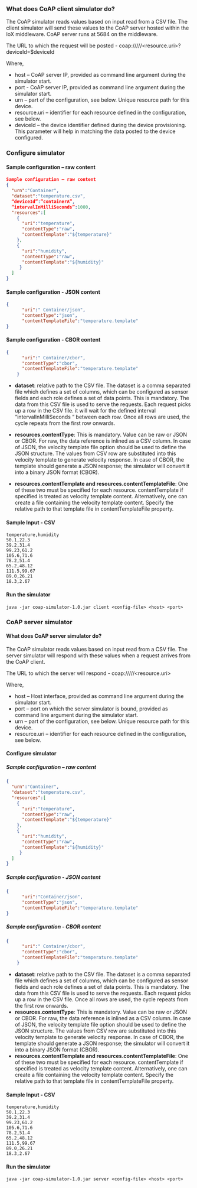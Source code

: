 ### What does CoAP client simulator do?
The CoAP simulator reads values based on input read from a CSV file.  The client simulator will send these values to the CoAP server hosted within the IoX middleware. CoAP server runs at 5684 on the middleware.

The URL to which the request will be posted - coap://<host>/<port>/<urn>/<resource.uri>?deviceId=$deviceId

Where,
- host – CoAP server IP, provided as command line argument during the simulator start.
- port - CoAP server IP, provided as command line argument during the simulator start.
- urn – part of the configuration, see below. Unique resource path for this device.
- resource.uri – identifier for each resource defined in the configuration, see below.
- deviceId – the device identifier defined during the device provisioning. This parameter will help in matching the data posted to the device configured.

### Configure simulator

#### Sample configuration – raw content 

```json
Sample configuration – raw content 
{  
  "urn":"Container",
  "dataset":"temperature.csv", 
  “deviceId”:”containerA”,
  “intervalInMilliSeconds”:1000,
  "resources":[  
    {  
      "uri":"temperature",
      "contentType":"raw",
      "contentTemplate":"${temperature}"
    },
    {  
      "uri":"humidity",
      "contentType":"raw",
      "contentTemplate":"${humidity}"
     }
  ]
}
```

#### Sample configuration - JSON content
```json
{  
      "uri":" Container/json",
      "contentType":"json",
      "contentTemplateFile":"temperature.template"   
}
```

#### Sample configuration  - CBOR content
```json
{  
      "uri":" Container/cbor",
      "contentType":"cbor",
      "contentTemplateFile":"temperature.template"
    }
```

- **dataset**: relative path to the CSV file. The dataset is a comma separated file which defines a set of columns, which can be configured as sensor fields and each role defines a set of data points. This is mandatory. The data from this CSV file is used to serve the requests. Each request picks up a row in the CSV file. it will wait for the defined interval “intervalInMilliSeconds “ between each row. Once all rows are used,  the cycle repeats from the first row onwards.

- **resources.contentType**: This is mandatory. Value can be raw or JSON or CBOR. For raw, the data reference is inlined as a CSV column. In case of JSON, the velocity template file option should be used to define the JSON structure. The values from CSV row are substituted into this velocity template to generate velocity response. In case of CBOR, the template should generate a JSON response; the simulator will convert it into a binary JSON format (CBOR).

- **resources.contentTemplate and resources.contentTemplateFile**: One of these two must be specified for each resource. contentTemplate if specified is treated as velocity template content. Alternatively, one can create a file containing the velocity template content. Specify the relative path to that template file in contentTemplateFile property. 

#### Sample Input - CSV
```csv
temperature,humidity
50.1,22.3
39.2,31.4
99.23,61.2
105.6,71.6
78.2,51.4
65.2,48.12
111.5,99.67
89.0,26.21
18.3,2.67
```

#### Run the simulator

	java -jar coap-simulator-1.0.jar client <config-file> <host> <port>

### CoAP server simulator

#### What does CoAP server simulator do?

The CoAP simulator reads values based on input read from a CSV file.  The server simulator will respond with these values when a request arrives from the CoAP client.

The URL to which the server will respond - coap://<host>/<port>/<urn>/<resource.uri> 

Where,
- host – Host interface, provided as command line argument during the simulator start.
- port – port on which the server simulator is bound, provided as command line argument during the simulator start.
- urn – part of the configuration, see below. Unique resource path for this device.
- resource.uri – identifier for each resource defined in the configuration, see below.

#### Configure simulator

##### Sample configuration – raw content 
```json
{  
  "urn":"Container",
  "dataset":"temperature.csv", 
  "resources":[  
    {  
      "uri":"temperature",
      "contentType":"raw",
      "contentTemplate":"${temperature}"
    },
    {  
      "uri":"humidity",
      "contentType":"raw",
      "contentTemplate":"${humidity}"
     }
  ]
}
```

##### Sample configuration - JSON content
```json
{  
      "uri":"Container/json",
      "contentType":"json",
      "contentTemplateFile":"temperature.template"   
}
```

##### Sample configuration  - CBOR content
```json
{  
      "uri":" Container/cbor",
      "contentType":"cbor",
      "contentTemplateFile":"temperature.template"
    }
```

- **dataset**: relative path to the CSV file. The dataset is a comma separated file which defines a set of columns, which can be configured as sensor fields and each role defines a set of data points. This is mandatory.
The data from this CSV file is used to serve the requests. Each request picks up a row in the CSV file. Once all rows are used,  the cycle repeats from the first row onwards.
- **resources.contentType**: This is mandatory. Value can be raw or JSON or CBOR. For raw, the data reference is inlined as a CSV column. In case of JSON, the velocity template file option should be used to define the JSON structure. The values from CSV row are substituted into this velocity template to generate velocity response. In case of CBOR, the template should generate a JSON response; the simulator will convert it into a binary JSON format (CBOR).
- **resources.contentTemplate and resources.contentTemplateFile**: One of these two must be specified for each resource. contentTemplate if specified is treated as velocity template content. Alternatively, one can create a file containing the velocity template content. Specify the relative path to that template file in contentTemplateFile property. 

#### Sample Input - CSV
```csv
temperature,humidity
50.1,22.3
39.2,31.4
99.23,61.2
105.6,71.6
78.2,51.4
65.2,48.12
111.5,99.67
89.0,26.21
18.3,2.67
```

#### Run the simulator
	java -jar coap-simulator-1.0.jar server <config-file> <host> <port>